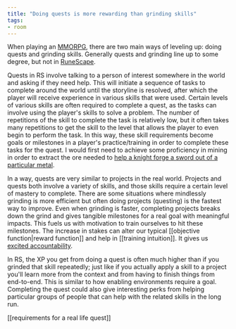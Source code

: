 ```yaml
---
title: "Doing quests is more rewarding than grinding skills"
tags: 
- room
---
```


When playing an [MMORPG](https://en.wikipedia.org/wiki/Massively_multiplayer_online_role-playing_game), there are two main ways of leveling up: doing quests and grinding skills. Generally quests and grinding line up to some degree, but not in [RuneScape](https://play.runescape.com/).

Quests in RS involve talking to a person of interest somewhere in the world and asking if they need help. This will initiate a sequence of tasks to complete around the world until the storyline is resolved, after which the player will receive experience in various skills that were used. Certain levels of various skills are often required to complete a quest, as the tasks can involve using the player's skills to solve a problem. The number of repetitions of the skill to complete the task is relatively low, but it often takes many repetitions to get the skill to the level that allows the player to even begin to perform the task. In this way, these skill requirements become goals or milestones in a player's practice/training in order to complete these tasks for the quest. I would first need to achieve some proficiency in mining in order to extract the ore needed to [help a knight forge a sword out of a particular metal](https://oldschool.runescape.wiki/w/The_Knight%27s_Sword). 

In a way, quests are very similar to projects in the real world. Projects and quests both involve a variety of skills, and those skills require a certain level of mastery to complete. There are some situations where mindlessly grinding is more efficient but often doing projects (questing) is the fastest way to improve. Even when grinding is faster, completing projects breaks down the grind and gives tangible milestones for a real goal with meaningful impacts. This fuels us with motivation to train ourselves to hit these milestones. The increase in stakes can alter our typical [[objective function|reward function]] and help in [[training intuition]]. It gives us [excited accountability](https://www.youtube.com/watch?v=OwqVtZn5df8).

In RS, the XP you get from doing a quest is often much higher than if you grinded that skill repeatedly; just like if you actually apply a skill to a project you'll learn more from the context and from having to finish things from end-to-end. This is similar to how enabling environments require a goal. Completing the quest could also give interesting perks from helping particular groups of people that can help with the related skills in the long run.

[[requirements for a real life quest]]